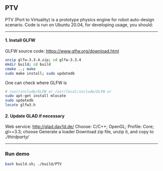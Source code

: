 ## PTV

PTV (Port to Virtuality) is a prototype physics engine for robot auto-design scenario.
Code is run on Ubuntu 20.04, for developing usage, you should:

---

#### 1. Install GLFW

GLFW source code: https://www.glfw.org/download.html

```bash
unzip glfw-3.3.4.zip; cd glfw-3.3.4
mkdir build; cd build
cmake ..; make
sudo make install; sudo updatedb
```

One can check where GLFW is

```bash
# /usr/include/GLFW or /usr/local/include/GLFW or
sudo apt-get install mlocate
sudo updatedb
locate glfw3.h
```

#### 2. Update GLAD if necessary

Web service: http://glad.dav1d.de/
Choose: C/C++; OpenGL; Profile: Core; gl>=3.3; choose Generate a loader
Download zip file, unzip it, and copy to *./thirdparty/*

---

### Run demo

```bash
bash build.sh; ./build/PTV
```


